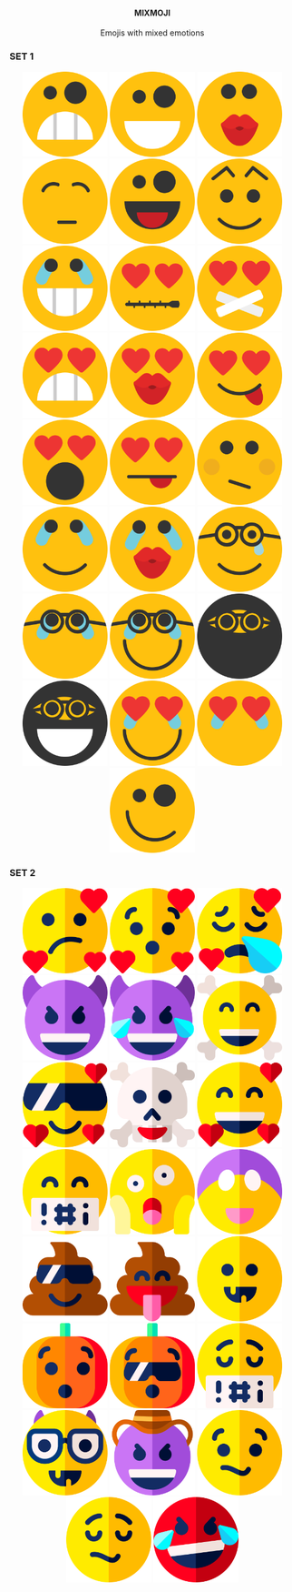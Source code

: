 
<div>
  <h4 align=center> MIXMOJI</h2>
  <p align=center>Emojis with mixed emotions </p>
  </div>
  
  ### SET 1
  
  <div>
  <p align=center>
    <img src="./set-1/1.svg" height=150px>
     <img src="./set-1/2.svg" height=150px>
     <img src="./set-1/3.svg" height=150px>
     <img src="./set-1/4.svg" height=150px>
     <img src="./set-1/5.svg" height=150px>
     <img src="./set-1/6.svg" height=150px>
     <img src="./set-1/8.svg" height=150px>
     <img src="./set-1/9.svg" height=150px>
     <img src="./set-1/10.svg" height=150px>
     <img src="./set-1/11.svg" height=150px>
     <img src="./set-1/12.svg" height=150px>
     <img src="./set-1/13.svg" height=150px>
     <img src="./set-1/14.svg" height=150px>
     <img src="./set-1/15.svg" height=150px>
     <img src="./set-1/16.svg" height=150px>
     <img src="./set-1/17.svg" height=150px>
     <img src="./set-1/18.svg" height=150px>
     <img src="./set-1/19.svg" height=150px>
     <img src="./set-1/20.svg" height=150px>
     <img src="./set-1/21.svg" height=150px>
     <img src="./set-1/22.svg" height=150px>
     <img src="./set-1/23.svg" height=150px>
     <img src="./set-1/24.svg" height=150px>
     <img src="./set-1/25.svg" height=150px>
     <img src="./set-1/26.svg" height=150px>

    
  </p>
  </div>


### SET 2

 
  <div>
  <p align=center>
    <img src="./set-2/01.svg" height=150px>
     <img src="./set-2/02.svg" height=150px>
     <img src="./set-2/03.svg" height=150px>
     <img src="./set-2/04.svg" height=150px>
    <img src="./set-2/05.svg" height=150px>
    <img src="./set-2/06.svg" height=150px>
    <img src="./set-2/07.svg" height=150px>
    <img src="./set-2/08.svg" height=150px>
    <img src="./set-2/09.svg" height=150px>
    <img src="./set-2/10.svg" height=150px>
    <img src="./set-2/11.svg" height=150px>
    <img src="./set-2/12.svg" height=150px>
    <img src="./set-2/13.svg" height=150px>
    <img src="./set-2/14.svg" height=150px>
    <img src="./set-2/15.svg" height=150px>
    <img src="./set-2/16.svg" height=150px>
    <img src="./set-2/17.svg" height=150px>
    <img src="./set-2/18.svg" height=150px>
    <img src="./set-2/19.svg" height=150px>
    <img src="./set-2/20.svg" height=150px>
    <img src="./set-2/21.svg" height=150px>
    <img src="./set-2/22.svg" height=150px>
    <img src="./set-2/23.svg" height=150px>
  </p>
  </div>
